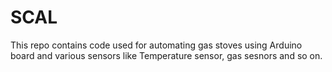 # SCAL
This repo contains code used for automating gas stoves using Arduino board and various sensors like Temperature sensor, gas sesnors and so on.
